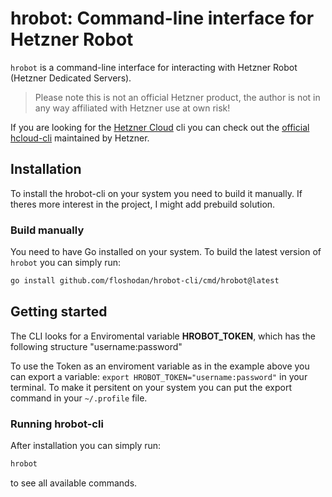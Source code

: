 # hrobot: Command-line interface for Hetzner Robot

`hrobot` is a command-line interface for interacting with Hetzner Robot (Hetzner Dedicated Servers).

> Please note this is not an official Hetzner product, the author is not in any way affiliated with Hetzner use at own risk!  

If you are looking for the [Hetzner Cloud](https://cloud.hetzner.com) cli you can check out the [official hcloud-cli](https://github.com/hetznercloud/cli) maintained by Hetzner. 

## Installation 

To install the hrobot-cli on your system you need to build it manually. If theres more interest in the project, I might add prebuild solution. 

### Build manually 

You need to have Go installed on your system. To build the latest version of `hrobot` you can simply run: 

``` bash
go install github.com/floshodan/hrobot-cli/cmd/hrobot@latest
```

## Getting started

The CLI looks for a Enviromental variable **HROBOT_TOKEN**, which has the following structure "username:password"

To use the Token as an enviroment variable as in the example above you can export a variable: `export HROBOT_TOKEN="username:password"` in your terminal. 
To make it persitent on your system you can put the export command in your `~/.profile` file.

### Running hrobot-cli 

After installation you can simply run: 

``` bash
hrobot 
```

to see all available commands. 
